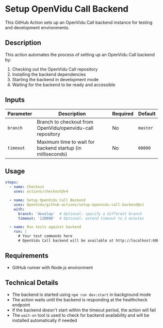 # Setup OpenVidu Call Backend

This GitHub Action sets up an OpenVidu Call backend instance for testing and development environments.

## Description

This action automates the process of setting up an OpenVidu Call backend by:

1. Checking out the OpenVidu Call repository
2. Installing the backend dependencies
3. Starting the backend in development mode
4. Waiting for the backend to be ready and accessible

## Inputs

| Parameter | Description | Required | Default |
|-----------|-------------|----------|---------|
| `branch` | Branch to checkout from OpenVidu/openvidu-call repository | No | `master` |
| `timeout` | Maximum time to wait for backend startup (in milliseconds) | No | `60000` |

## Usage

```yaml
steps:
  - name: Checkout
    uses: actions/checkout@v4

  - name: Setup OpenVidu Call Backend
    uses: OpenVidu/github-actions/setup-openvidu-call-backend@v1
    with:
      branch: 'develop'  # Optional: specify a different branch
      timeout: '120000'  # Optional: extend timeout to 2 minutes

  - name: Run tests against backend
    run: |
      # Your test commands here
      # OpenVidu Call backend will be available at http://localhost:6080
```

## Requirements

- GitHub runner with Node.js environment

## Technical Details

- The backend is started using `npm run dev:start` in background mode
- The action waits until the backend is responding at the healthcheck endpoint
- If the backend doesn't start within the timeout period, the action will fail
- The `wait-on` tool is used to check for backend availability and will be installed automatically if needed
